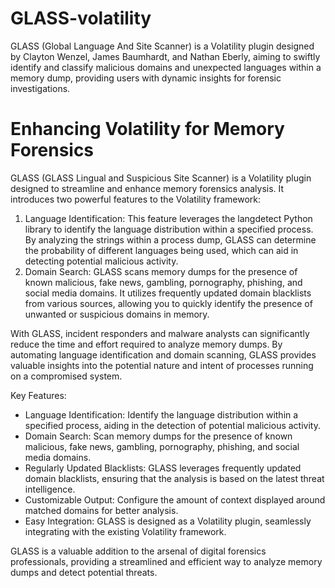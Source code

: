 # GLASS-volatility
GLASS (Global Language And Site Scanner) is a Volatility plugin designed by Clayton Wenzel, James Baumhardt, and Nathan Eberly, aiming to swiftly identify and classify malicious domains and unexpected languages within a memory dump, providing users with dynamic insights for forensic investigations.

# Enhancing Volatility for Memory Forensics
GLASS (GLASS Lingual and Suspicious Site Scanner) is a Volatility plugin designed to streamline and enhance memory forensics analysis. It introduces two powerful features to the Volatility framework:

1. Language Identification: This feature leverages the langdetect Python library to identify the language distribution within a specified process. By analyzing the strings within a process dump, GLASS can determine the probability of different languages being used, which can aid in detecting potential malicious activity.
2. Domain Search: GLASS scans memory dumps for the presence of known malicious, fake news, gambling, pornography, phishing, and social media domains. It utilizes frequently updated domain blacklists from various sources, allowing you to quickly identify the presence of unwanted or suspicious domains in memory.

With GLASS, incident responders and malware analysts can significantly reduce the time and effort required to analyze memory dumps. By automating language identification and domain scanning, GLASS provides valuable insights into the potential nature and intent of processes running on a compromised system.

Key Features:

* Language Identification: Identify the language distribution within a specified process, aiding in the detection of potential malicious activity.
* Domain Search: Scan memory dumps for the presence of known malicious, fake news, gambling, pornography, phishing, and social media domains.
* Regularly Updated Blacklists: GLASS leverages frequently updated domain blacklists, ensuring that the analysis is based on the latest threat intelligence.
* Customizable Output: Configure the amount of context displayed around matched domains for better analysis.
* Easy Integration: GLASS is designed as a Volatility plugin, seamlessly integrating with the existing Volatility framework.

GLASS is a valuable addition to the arsenal of digital forensics professionals, providing a streamlined and efficient way to analyze memory dumps and detect potential threats.
